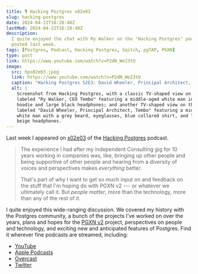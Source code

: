 ```yaml
---
title: 🎙️ Hacking Postgres s02e03
slug: hacking-postgres
date: 2024-04-22T16:28:40Z
lastMod: 2024-04-22T16:28:40Z
description:
  I quite enjoyed the chat with Ry Walker on the "Hacking Postgres" podcast,
  posted last week.
tags: [Postgres, Podcast, Hacking Postgres, Sqitch, pgTAP, PGXN]
type: post
link: https://www.youtube.com/watch?v=P2dN_We23tU
image:
  src: hps02e03.jpeg
  link: https://www.youtube.com/watch?v=P2dN_We23tU
  caption: "Hacking Postgres S2E3: David Wheeler, Principal Architect, Tembo"
  alt: |
    Screenshot from Hacking Postgres, with a classic TV-shaped view on the left
    labeled "Ry Walker, CEO Tembo" featuring a middle-aged white man in a black
    hoodie and large black headphones; and another TV-shaped view on the right
    labeled "David Wheeler, Principal Architect, Tembo" featuring a middle-aged
    white man with a grey beard, eyeglasses, blue collared shirt, and large
    beige headphones.
---
```


Last week I appeared on [s02e03] of the [Hacking Postgres] podcast.

> The experience I had after my independent Consulting gig for 10 years working
> in companies was, like, bringing up other people and being supportive of other
> people and hearing from a diversity of voices and perspectives makes
> *everything* better.
>
> That's part of why I want to get so much input on and feedback on the stuff
> that I'm hoping do with PGXN v2 --- or whatever we ultimately call it. But
> *people matter*, more than the technology, more than any of the rest of it.

I quite enjoyed this wide-ranging discussion. We covered my history with the
Postgres community, a bunch of the projects I've worked on over the years,
plans and hopes for the [PGXN v2] project, perspectives on people and
technology, and exciting new and anticipated features of Postgres. Find it
wherever fine podcasts are streamed, including:

*   [YouTube](https://www.youtube.com/watch?v=P2dN_We23tU)
*   [Apple Podcasts](https://podcasts.apple.com/us/podcast/s2e3-david-wheeler-principal-architect-tembo/id1710401793?i=1000652861945)
*   [Overcast](https://overcast.fm/+BEMRUuGv3w)
*   [Twitter](https://x.com/tembo_io/status/1780974567860941004)

  [Hacking Postgres]: https://www.youtube.com/playlist?list=PL11N188AYb_Z04oQJgllNEY5m7gCcY8tH
  [s02e03]: https://www.youtube.com/watch?v=P2dN_We23tU
    "Hacking Postgres S2E3: David Wheeler, Principal Architect, Tembo"
  [PGXN v2]: https://wiki.postgresql.org/wiki/PGXNv2
    "Postgres Wiki: PGXN v2"

